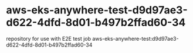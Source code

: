 # aws-eks-anywhere-test-d9d97ae3-d622-4dfd-8d01-b497b2ffad60-34
repository for use with E2E test job aws-eks-anywhere-test:d9d97ae3-d622-4dfd-8d01-b497b2ffad60-34
